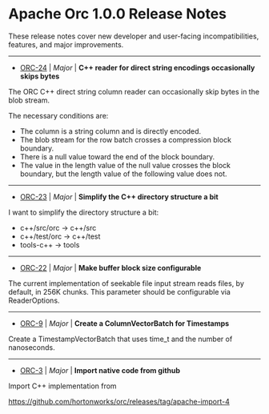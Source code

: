 
<!---
# Licensed to the Apache Software Foundation (ASF) under one
# or more contributor license agreements.  See the NOTICE file
# distributed with this work for additional information
# regarding copyright ownership.  The ASF licenses this file
# to you under the Apache License, Version 2.0 (the
# "License"); you may not use this file except in compliance
# with the License.  You may obtain a copy of the License at
#
#     http://www.apache.org/licenses/LICENSE-2.0
#
# Unless required by applicable law or agreed to in writing, software
# distributed under the License is distributed on an "AS IS" BASIS,
# WITHOUT WARRANTIES OR CONDITIONS OF ANY KIND, either express or implied.
# See the License for the specific language governing permissions and
# limitations under the License.
-->
# Apache Orc  1.0.0 Release Notes

These release notes cover new developer and user-facing incompatibilities, features, and major improvements.


---

* [ORC-24](https://issues.apache.org/jira/browse/ORC-24) | *Major* | **C++ reader for direct string encodings occasionally skips bytes**

The ORC C++ direct string column reader can occasionally skip bytes in the blob stream.

The necessary conditions are:
* The column is a string column and is directly encoded.
* The blob stream for the row batch crosses a compression block boundary.
* There is a null value toward the end of the block boundary.
* The value in the length value of the null value crosses the block boundary, but the length value of the following value does not.


---

* [ORC-23](https://issues.apache.org/jira/browse/ORC-23) | *Major* | **Simplify the C++ directory structure a bit**

I want to simplify the directory structure a bit:
* c++/src/orc -> c++/src
* c++/test/orc -> c++/test
* tools-c++ -> tools


---

* [ORC-22](https://issues.apache.org/jira/browse/ORC-22) | *Major* | **Make buffer block size configurable**

The current implementation of seekable file input stream reads files, by default, in 256K chunks. This parameter should be configurable via ReaderOptions.


---

* [ORC-9](https://issues.apache.org/jira/browse/ORC-9) | *Major* | **Create a ColumnVectorBatch for Timestamps**

Create a TimestampVectorBatch that uses time\_t and the number of nanoseconds.


---

* [ORC-3](https://issues.apache.org/jira/browse/ORC-3) | *Major* | **Import native code from github**

Import C++ implementation from

https://github.com/hortonworks/orc/releases/tag/apache-import-4



